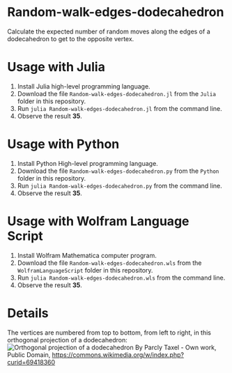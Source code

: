 # Random-walk-edges-dodecahedron
Calculate the expected number of random moves along the edges of a dodecahedron to get to the opposite vertex.

# Usage with Julia
1. Install Julia high-level programming language.
2. Download the file `Random-walk-edges-dodecahedron.jl` from the `Julia` folder in this repository.
3. Run `julia Random-walk-edges-dodecahedron.jl` from the command line.
4. Observe the result **35**.

# Usage with Python
1. Install Python High-level programming language.
2. Download the file `Random-walk-edges-dodecahedron.py` from the `Python` folder in this repository.
3. Run `julia Random-walk-edges-dodecahedron.py` from the command line.
4. Observe the result **35**.

# Usage with Wolfram Language Script
1. Install Wolfram Mathematica computer program.
2. Download the file `Random-walk-edges-dodecahedron.wls` from the `WolframLanguageScript` folder in this repository.
3. Run `julia Random-walk-edges-dodecahedron.wls` from the command line.
4. Observe the result **35**.

# Details
The vertices are numbered from top to bottom, from left to right, in this orthogonal projection of a dodecahedron:
![Orthogonal projection of a dodecahedron](https://upload.wikimedia.org/wikipedia/commons/7/7b/Dodecahedron_H3_projection.svg)
By Parcly Taxel - Own work, Public Domain, https://commons.wikimedia.org/w/index.php?curid=69418360
